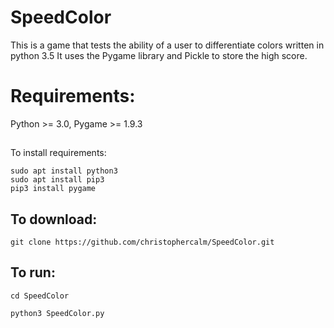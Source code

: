 # SpeedColor
This is a game that tests the ability of a user to differentiate colors written in python 3.5
It uses the Pygame library and Pickle to store the high score.

# Requirements:

Python >= 3.0, 
Pygame >= 1.9.3

##
To install requirements:
```
sudo apt install python3
sudo apt install pip3
pip3 install pygame
```

## To download:
```
git clone https://github.com/christophercalm/SpeedColor.git
```

## To run:
```
cd SpeedColor

python3 SpeedColor.py
```


